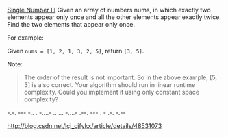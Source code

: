 [Single Number III](https://leetcode.com/problems/single-number-iii/)
Given an array of numbers nums, in which exactly two elements appear only once and all the other elements appear exactly twice. Find the two elements that appear only once.

For example:

Given `nums = [1, 2, 1, 3, 2, 5]`, return `[3, 5]`.

Note:

> The order of the result is not important. So in the above example, [5, 3] is also correct.
> Your algorithm should run in linear runtime complexity. Could you implement it using only constant space complexity?

-.-. --- -.. . -....- .. ... -....- .--. --- . - .-. -.--

http://blog.csdn.net/lcj_cjfykx/article/details/48531073